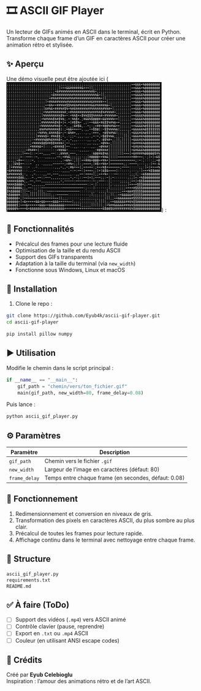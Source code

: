 # 🎞️ ASCII GIF Player

Un lecteur de GIFs animés en ASCII dans le terminal, écrit en Python.  
Transforme chaque frame d’un GIF en caractères ASCII pour créer une animation rétro et stylisée.

## ✨ Aperçu

Une démo visuelle peut être ajoutée ici (![GIF](sakurajima_gif.jpg)) :

## 🚀 Fonctionnalités

- Précalcul des frames pour une lecture fluide
- Optimisation de la taille et du rendu ASCII
- Support des GIFs transparents
- Adaptation à la taille du terminal (via `new_width`)
- Fonctionne sous Windows, Linux et macOS

## 🔧 Installation

1. Clone le repo :

```bash
git clone https://github.com/Eyub4k/ascii-gif-player.git
cd ascii-gif-player
```

```bash
pip install pillow numpy
```

## ▶️ Utilisation

Modifie le chemin dans le script principal :

```python
if __name__ == "__main__":
    gif_path = "chemin/vers/ton_fichier.gif"
    main(gif_path, new_width=80, frame_delay=0.08)
```

Puis lance :

```bash
python ascii_gif_player.py
```

## ⚙️ Paramètres

| Paramètre       | Description                                           |
|------------------|--------------------------------------------------------|
| `gif_path`       | Chemin vers le fichier `.gif`                         |
| `new_width`      | Largeur de l’image en caractères (défaut: 80)        |
| `frame_delay`    | Temps entre chaque frame (en secondes, défaut: 0.08) |

## 🧠 Fonctionnement

1. Redimensionnement et conversion en niveaux de gris.
2. Transformation des pixels en caractères ASCII, du plus sombre au plus clair.
3. Précalcul de toutes les frames pour lecture rapide.
4. Affichage continu dans le terminal avec nettoyage entre chaque frame.

## 📁 Structure

```
ascii_gif_player.py
requirements.txt
README.md
```

## ✅ À faire (ToDo)

- [ ] Support des vidéos (`.mp4`) vers ASCII animé
- [ ] Contrôle clavier (pause, reprendre)
- [ ] Export en `.txt` ou `.mp4` ASCII
- [ ] Couleur (en utilisant ANSI escape codes)

## 🙌 Crédits

Créé par **Eyub Celebioglu**  
Inspiration : l’amour des animations rétro et de l’art ASCII.
